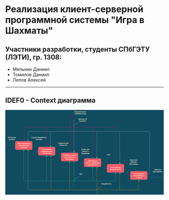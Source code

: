 # Реализация клиент-серверной программной системы "Игра в Шахматы"


## Участники разработки, студенты СПбГЭТУ (ЛЭТИ), гр. 1308:
- Мельник Даниил
- Томилов Даниил
- Лепов Алексей

---

## IDEF0 - Context диаграмма
<img alt="" src="https://raw.githubusercontent.com/AlexeyLepov/ClientServerChessApp/main/Documentation/IDEF0/IDEF0-Context.png" align="right"/>

---
